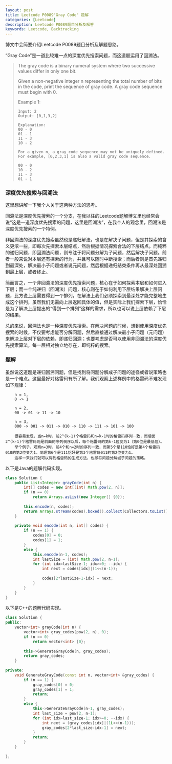 ```yaml
---
layout: post
title: Leetcode P0089"Gray Code" 题解
categories: [Leetcode]
description: Leetcode P0089题目分析及解答
keywords: Leetcode, Backtracking
---
```


博文中会简要介绍Leetcode P0089题目分析及解题思路。

“Gray Code”是一道比较难一点的深度优先搜索问题，而这道题运用了回溯法。

> The gray code is a binary numeral system where two successive values differ in only one bit.
> 
> Given a non-negative integer n representing the total number of bits in the code, print the sequence of gray code. A gray code sequence must begin with 0.
> 
> Example 1:
> ```
> Input: 2
> Output: [0,1,3,2]
> 
> Explanation:
> 00 - 0
> 01 - 1
> 11 - 3
> 10 - 2
> 
> For a given n, a gray code sequence may not be uniquely defined.
> For example, [0,2,3,1] is also a valid gray code sequence.
> 
> 00 - 0
> 10 - 2
> 11 - 3
> 01 - 1
> ```

### 深度优先搜索与回溯法

这里想讲解一下我个人关于这两种方法的思考。

回溯法是深度优先搜索的一个分支，在我以往的Leetcode题解博文里也经常会说“这是一道深度优先搜索的问题，这里是回溯法”，在我个人的观念里，回溯法是深度优先搜索的一个特例。

非回溯法的深度优先搜索虽然也是递归解法，也是在解决子问题，但是其探索的含义更浓一些，即每次先探索本层结点，然后根据情况探索合法的下层结点。而纯粹的递归问题，即回溯法问题，则专注于将问题分解为子问题，然后解决子问题。前者一般来说对本层还有探索的行为，并且可以随时中断搜索；而后者则是首先递归到最深处，解决最小子问题或者说元问题，然后根据递归结束条件再从最深处回溯到最上层，或者终止。

简而言之，一个非回溯法的深度优先搜索问题，核心在于如何探索本层和如何进入下层；而一个纯递归（回溯法）问题，核心则在于如何利用下层结果解决上层问题，比方说上层需要得到一个排列，在解法上我们必须探索到最深处才能完整地生成这个排列，虽然我们无需向上层返回具体的值，但是实际上我们探索下层，恰恰是为了解决上层提出的“得到一个排列”这样的需求，所以也可以说上层依赖了下层的结果。

总的来说，回溯法也是一种深度优先搜索。在解决问题的时候，想到使用深度优先搜索的时候，不仅要考虑能否分解问题，然后直接通过解决最小子问题（元问题）来解决上层对下层的依赖，即递归回溯；也要考虑是否可以使用非回溯法的深度优先搜索算法，每一层相对独立地存在，即纯粹的搜索。

### 题解

虽然说这道题是递归回溯问题，但是找到将问题分解成子问题的途径或者说策略也是一个难点。这里最好对格雷码有所了解。我们观察上述样例中的格雷码不难发现如下规律：

```
    n = 1,
    0 -> 1

    n = 2,
    00 -> 01 -> 11 -> 10

    n = 3,
    000 -> 001 -> 011 -> 010 -> 110 -> 111 -> 101 -> 100

    很容易发现，当n=k时，前2^(k-1)个格雷码和n=k-1时的格雷码序列一致，而后面2^(k-1)个格雷码则是前面的序列倒序以后，每个格雷码的第k-1位变为1（第0位是最低位）。  
    举个例子，观察n=3时，前4个和n=2时的序列一致，而第5个是110恰好是第4个格雷码010的第2位变为1。同理第6个是111恰好是第3个格雷码011的第2位变为1。
    这样一来我们就可以得到格雷码的生成方法，也即将问题分解城子问题的策略。
```

以下是Java的题解代码实现。
```java
class Solution {
    public List<Integer> grayCode(int n) {
        int[] codes = new int[(int) Math.pow(2, n)];
        if (n == 0)
            return Arrays.asList(new Integer[] {0});
        
        this.encode(n, codes);
        return Arrays.stream(codes).boxed().collect(Collectors.toList());
    }
    
    private void encode(int n, int[] codes) {
        if (n == 1) {
            codes[0] = 0;
            codes[1] = 1;
        }
        else {
            this.encode(n-1, codes);
            int lastSize = (int) Math.pow(2, n-1);
            for (int idx=lastSize-1; idx>=0; --idx) {
                int next = codes[idx]|(1<<(n-1));
                
                codes[2*lastSize-1-idx] = next;
            }
        }
    }
}
```

以下是C++的题解代码实现。
```cpp
class Solution {
public:
    vector<int> grayCode(int n) {
        vector<int> gray_codes(pow(2, n), 0);
        if (n == 0)
            return vector<int> {0};
        
        this->GenerateGrayCode(n, gray_codes);
        return gray_codes;
    }
    
private:
    void GenerateGrayCode(const int n, vector<int> &gray_codes) {
        if (n == 1) {
            gray_codes[0] = 0;
            gray_codes[1] = 1;
            return;
        }
        else {
            this->GenerateGrayCode(n-1, gray_codes);
            int last_size = pow(2, n-1);
            for (int idx=last_size-1; idx>=0; --idx) {
                int next = (gray_codes[idx]|(1L<<(n-1)));
                gray_codes[2*last_size-idx-1] = next;
            }
            return;
        }
    }
    
};
```